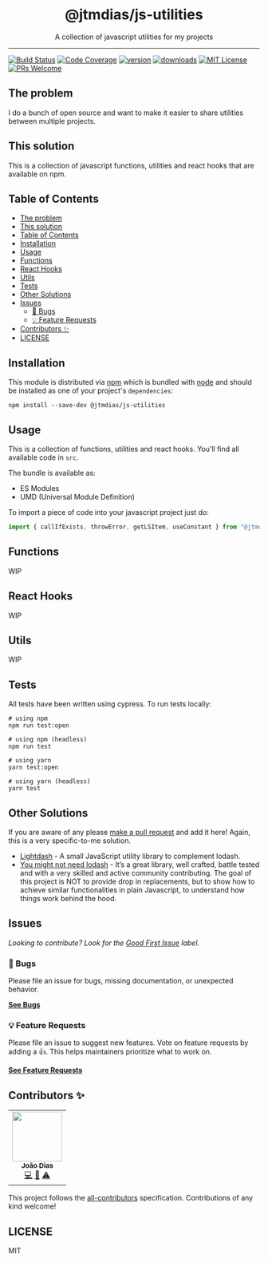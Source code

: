 <div align="center">
<h1>@jtmdias/js-utilities</h1>
<p>A collection of javascript utilities for my projects</p>
</div>

---

<!-- prettier-ignore-start -->
[![Build Status][build-badge]][build]
[![Code Coverage][coverage-badge]][coverage]
[![version][version-badge]][package]
[![downloads][downloads-badge]][npmtrends]
[![MIT License][license-badge]][license]
[![PRs Welcome][prs-badge]][prs]
<!-- prettier-ignore-end -->

## The problem

I do a bunch of open source and want to make it easier to share utilities between multiple projects.

## This solution

This is a collection of javascript functions, utilities and react hooks that are available on npm.

## Table of Contents

<!-- START doctoc generated TOC please keep comment here to allow auto update -->
<!-- DON'T EDIT THIS SECTION, INSTEAD RE-RUN doctoc TO UPDATE -->

- [The problem](#the-problem)
- [This solution](#this-solution)
- [Table of Contents](#table-of-contents)
- [Installation](#installation)
- [Usage](#usage)
- [Functions](#functions)
- [React Hooks](#react-hooks)
- [Utils](#utils)
- [Tests](#tests)
- [Other Solutions](#other-solutions)
- [Issues](#issues)
  - [🐛 Bugs](#-bugs)
  - [💡 Feature Requests](#-feature-requests)
- [Contributors ✨](#contributors-)
- [LICENSE](#license)

<!-- END doctoc generated TOC please keep comment here to allow auto update -->

## Installation

This module is distributed via [npm][npm] which is bundled with [node][node] and
should be installed as one of your project's `dependencies`:

```
npm install --save-dev @jtmdias/js-utilities
```

## Usage

This is a collection of functions, utilities and react hooks. You'll find all available code in `src`.

The bundle is available as:

- ES Modules
- UMD (Universal Module Definition)

To import a piece of code into your javascript project just do:

```js
import { callIfExists, throwError, getLSItem, useConstant } from "@jtmdias/js-utilities";
```

## Functions

WIP

## React Hooks

WIP

## Utils

WIP

## Tests

All tests have been written using cypress.
To run tests locally:

```
# using npm
npm run test:open

# using npm (headless)
npm run test

# using yarn
yarn test:open

# using yarn (headless)
yarn test
```

## Other Solutions

If you are aware of any please [make a pull request][prs] and add it here!
Again, this is a very specific-to-me solution.

- [Lightdash](https://github.com/FelixRilling/lightdash) - A small JavaScript utility library to complement lodash.
- [You might not need lodash](https://youmightnotneed.com/lodash) - It’s a great library, well crafted, battle tested and with a very skilled and active community contributing. The goal of this project is NOT to provide drop in replacements, but to show how to achieve similar functionalities in plain Javascript, to understand how things work behind the hood.

## Issues

_Looking to contribute? Look for the [Good First Issue][good-first-issue]
label._

### 🐛 Bugs

Please file an issue for bugs, missing documentation, or unexpected behavior.

[**See Bugs**][bugs]

### 💡 Feature Requests

Please file an issue to suggest new features. Vote on feature requests by adding
a 👍. This helps maintainers prioritize what to work on.

[**See Feature Requests**][requests]

## Contributors ✨

<!-- ALL-CONTRIBUTORS-LIST:START - Do not remove or modify this section -->
<!-- prettier-ignore-start -->
<!-- markdownlint-disable -->
<table>
  <tr>
    <td align="center">
      <a href="https://joaodias.me">
        <img src="https://avatars.githubusercontent.com/u/2223881?v=4?s=100" width="100px;" alt=""/>
        <br />
        <sub><b>João Dias</b></sub>
      </a>
      <br />
      <a href="https://github.com/joaotmdias/js-utilities/commits?author=joaotmdias" title="Code">💻</a>
      <a href="https://github.com/joaotmdias/js-utilities/commits?author=joaotmdias" title="Documentation">📖</a>
      <a href="https://github.com/joaotmdias/js-utilities/commits?author=joaotmdias" title="Tests">⚠️</a>
    </td>
  </tr>
</table>

<!-- markdownlint-restore -->
<!-- prettier-ignore-end -->

<!-- ALL-CONTRIBUTORS-LIST:END -->

This project follows the [all-contributors][all-contributors] specification.
Contributions of any kind welcome!

## LICENSE

MIT

<!-- prettier-ignore-start -->
[npm]: https://www.npmjs.com
[node]: https://nodejs.org
[build-badge]: https://github.com/JoaoTMDias/js-utilities/actions/workflows/publish.yml/badge.svg?branch=main
[build]: https://github.com/JoaoTMDias/js-utilities/actions/workflows/publish.yml
[coverage-badge]: https://img.shields.io/codecov/c/github/joaotmdias/js-utilities.svg?style=flat-square
[coverage]: https://codecov.io/github/joaotmdias/js-utilities
[version-badge]: https://img.shields.io/npm/v/@jtmdias/js-utilities.svg?style=flat-square
[package]: https://www.npmjs.com/package/@jtmdias/js-utilities
[downloads-badge]: https://img.shields.io/npm/dm/@jtmdias/js-utilities.svg?style=flat-square
[npmtrends]: http://www.npmtrends.com/@jtmdias/js-utilities
[license-badge]: https://img.shields.io/npm/l/@jtmdias/js-utilities.svg?style=flat-square
[license]: https://github.com/joaotmdias/js-utilities/blob/main/LICENSE
[prs-badge]: https://img.shields.io/badge/PRs-welcome-brightgreen.svg?style=flat-square
[prs]: http://makeapullrequest.com
[coc-badge]: https://img.shields.io/badge/code%20of-conduct-ff69b4.svg?style=flat-square
[coc]: https://github.com/joaotmdias/js-utilities/blob/main/other/CODE_OF_CONDUCT.md
[emojis]: https://github.com/all-contributors/all-contributors#emoji-key
[all-contributors]: https://github.com/all-contributors/all-contributors
[all-contributors-badge]: https://img.shields.io/github/all-contributors/joaotmdias/js-utilities?color=orange&style=flat-square
[bugs]: https://github.com/joaotmdias/js-utilities/issues?utf8=%E2%9C%93&q=is%3Aissue+is%3Aopen+sort%3Acreated-desc+label%3Abug
[requests]: https://github.com/joaotmdias/js-utilities/issues?utf8=%E2%9C%93&q=is%3Aissue+is%3Aopen+sort%3Areactions-%2B1-desc+label%3Aenhancement
[good-first-issue]: https://github.com/joaotmdias/js-utilities/issues?utf8=%E2%9C%93&q=is%3Aissue+is%3Aopen+sort%3Areactions-%2B1-desc+label%3Aenhancement+label%3A%22good+first+issue%22
<!-- prettier-ignore-end -->

